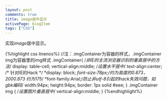 ```yaml
---
layout: post
comments: true
title: image居中显示
activePage: blogItem
tags: ["CSS"]
---
```


实现*image*居中显示。

{%highlight css linenos%}
//注：.imgContainer为容器的样式，.imgContainer img为容器里的img样式
.imgContainer{ 
     /*非IE的主流浏览器识别的垂直居中的方法*/ 
     display: table-cell; 
     vertical-align:middle; 
     /*设置水平居中*/ 
     text-align:center; 
     /* 针对IE的Hack */ 
     *display: block; 
     *font-size:78px;/*约为高度的0.873，200*0.873 约为175*/ 
     *font-family:Arial;/*防止非utf-8引起的hack失效问题，如gbk编码*/ 
     width:94px; 
     height:94px; 
     border: 1px solid #eee; 
} 
.imgContainer img {
     /*设置图片垂直居中*/ 
     vertical-align:middle;
}
{%endhighlight%}
<!--more-->
